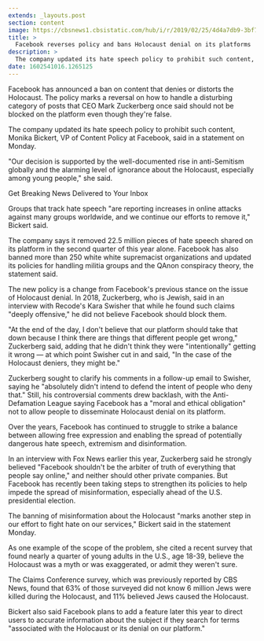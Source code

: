 ```yaml
--- 
extends: _layouts.post 
section: content 
image: https://cbsnews1.cbsistatic.com/hub/i/r/2019/02/25/4d4a7db9-3bf7-4329-84ad-f8da6182a11c/thumbnail/1200x630/59debfc08d6cb289d4f36e8b320a06d8/cbsn-fusion-wsj-apps-give-facebook-your-personal-data-thumbnail-1790575-640x360.jpg 
title: > 
  Facebook reverses policy and bans Holocaust denial on its platforms 
description: > 
  The company updated its hate speech policy to prohibit such content, Monika Bickert, VP of Content Policy at Facebook, said in a statement on Monday.Get Breaking News Delivered to Your InboxGroups that track hate speech "are reporting increases in online attacks against many groups worldwide, and we continue our efforts to remove it," Bickert said.The company says it removed 22.5 million pieces of hate speech shared on its platform in the second quarter of this year alone.The new policy is a change from Facebook's previous stance on the issue of Holocaust denial.Still, his controversial comments drew backlash, with the Anti-Defamation League saying Facebook has a "moral and ethical obligation" not to allow people to disseminate Holocaust denial on its platform. 
date: 1602541016.1265125 
--- 
```

Facebook has announced a ban on content that denies or distorts the Holocaust. The policy marks a reversal on how to handle a disturbing category of posts that CEO Mark Zuckerberg once said should not be blocked on the platform even though they're false.

The company updated its hate speech policy to prohibit such content, Monika Bickert, VP of Content Policy at Facebook, said in a statement on Monday.

"Our decision is supported by the well-documented rise in anti-Semitism globally and the alarming level of ignorance about the Holocaust, especially among young people," she said.

Get Breaking News Delivered to Your Inbox

Groups that track hate speech "are reporting increases in online attacks against many groups worldwide, and we continue our efforts to remove it," Bickert said.

The company says it removed 22.5 million pieces of hate speech shared on its platform in the second quarter of this year alone. Facebook has also banned more than 250 white white supremacist organizations and updated its policies for handling militia groups and the QAnon conspiracy theory, the statement said.

The new policy is a change from Facebook's previous stance on the issue of Holocaust denial. In 2018, Zuckerberg, who is Jewish, said in an interview with Recode's Kara Swisher that while he found such claims "deeply offensive," he did not believe Facebook should block them.

"At the end of the day, I don't believe that our platform should take that down because I think there are things that different people get wrong," Zuckerberg said, adding that he didn't think they were "intentionally" getting it wrong — at which point Swisher cut in and said, "In the case of the Holocaust deniers, they might be."

Zuckerberg sought to clarify his comments in a follow-up email to Swisher, saying he "absolutely didn't intend to defend the intent of people who deny that." Still, his controversial comments drew backlash, with the Anti-Defamation League saying Facebook has a "moral and ethical obligation" not to allow people to disseminate Holocaust denial on its platform.

Over the years, Facebook has continued to struggle to strike a balance between allowing free expression and enabling the spread of potentially dangerous hate speech, extremism and disinformation.

In an interview with Fox News earlier this year, Zuckerberg said he strongly believed "Facebook shouldn't be the arbiter of truth of everything that people say online," and neither should other private companies. But Facebook has recently been taking steps to strengthen its policies to help impede the spread of misinformation, especially ahead of the U.S. presidential election.

The banning of misinformation about the Holocaust "marks another step in our effort to fight hate on our services," Bickert said in the statement Monday.

As one example of the scope of the problem, she cited a recent survey that found nearly a quarter of young adults in the U.S., age 18-39, believe the Holocaust was a myth or was exaggerated, or admit they weren't sure.

The Claims Conference survey, which was previously reported by CBS News, found that 63% of those surveyed did not know 6 million Jews were killed during the Holocaust, and 11% believed Jews caused the Holocaust.

Bickert also said Facebook plans to add a feature later this year to direct users to accurate information about the subject if they search for terms "associated with the Holocaust or its denial on our platform."
